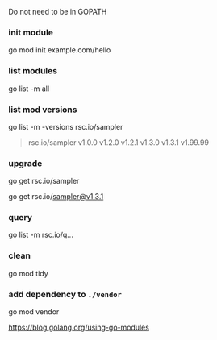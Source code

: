 Do not need to be in GOPATH


### init module

go mod init example.com/hello


### list modules

go list -m all


### list mod versions

go list -m -versions rsc.io/sampler

> rsc.io/sampler v1.0.0 v1.2.0 v1.2.1 v1.3.0 v1.3.1 v1.99.99


### upgrade

go get rsc.io/sampler

go get rsc.io/sampler@v1.3.1


### query

go list -m rsc.io/q...


### clean

go mod tidy


### add dependency to `./vendor`

go mod vendor

https://blog.golang.org/using-go-modules
